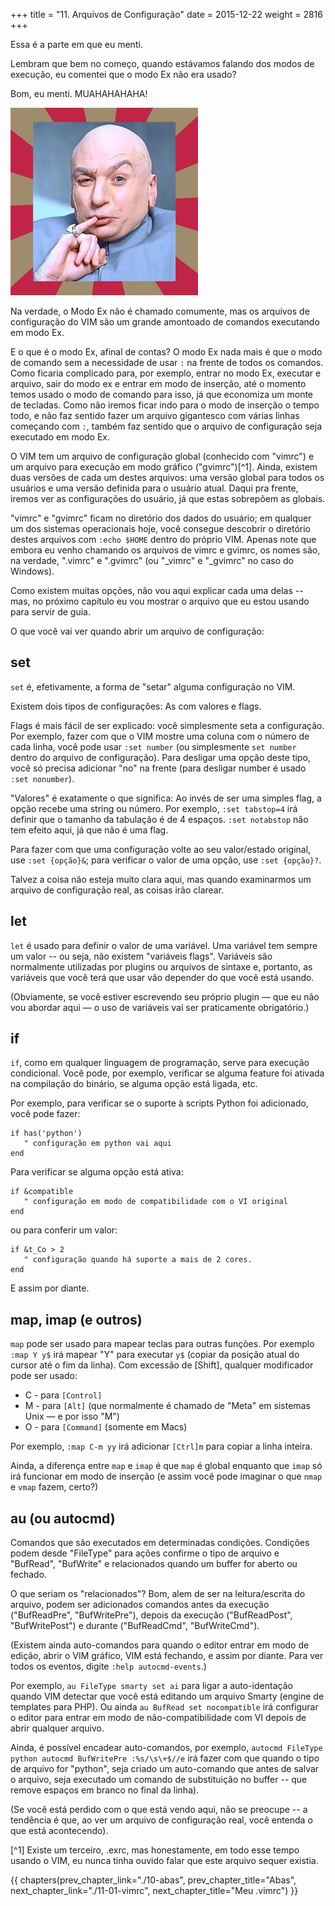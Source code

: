 +++
title = "11. Arquivos de Configuração"
date = 2015-12-22
weight = 2816
+++

Essa é a parte em que eu menti.

<!-- more -->

Lembram que bem no começo, quando estávamos falando dos modos de execução, eu
comentei que o modo Ex não era usado?

Bom, eu menti. MUAHAHAHAHA!

![](muahaha.jpg)

Na verdade, o Modo Ex não é chamado comumente, mas os arquivos de configuração
do VIM são um grande amontoado de comandos executando em modo Ex.

E o que é o modo Ex, afinal de contas? O modo Ex nada mais é que o modo de
comando sem a necessidade de usar `:` na frente de todos os comandos. Como
ficaria complicado para, por exemplo, entrar no modo Ex, executar e arquivo,
sair do modo ex e entrar em modo de inserção, até o momento temos usado o modo
de comando para isso, já que economiza um monte de tecladas. Como não iremos
ficar indo para o modo de inserção o tempo todo, e não faz sentido fazer um
arquivo gigantesco com várias linhas começando com `:`, também faz sentido que o
arquivo de configuração seja executado em modo Ex.

O VIM tem um arquivo de configuração global (conhecido com "vimrc") e um arquivo
para execução em modo gráfico ("gvimrc")[^1]. Ainda, existem duas versões de cada
um destes arquivos: uma versão global para todos os usuários e uma versão
definida para o usuário atual. Daqui pra frente, iremos ver as configurações do
usuário, já que estas sobrepõem as globais.

"vimrc" e "gvimrc" ficam no diretório dos dados do usuário; em qualquer um dos
sistemas operacionais hoje, você consegue descobrir o diretório destes arquivos
com `:echo $HOME` dentro do próprio VIM. Apenas note que embora eu venho chamando
os arquivos de vimrc e gvimrc, os nomes são, na verdade, ".vimrc" e ".gvimrc" (ou
"\_vimrc" e "\_gvimrc" no caso do Windows).

Como existem muitas opções, não vou aqui explicar cada uma delas -- mas, no
próximo capítulo eu vou mostrar o arquivo que eu estou usando para servir de
guia.

O que você vai ver quando abrir um arquivo de configuração:

## set

`set` é, efetivamente, a forma de "setar" alguma configuração no VIM.

Existem dois tipos de configurações: As com valores e flags.

Flags é mais fácil de ser explicado: você simplesmente seta a configuração. Por
exemplo, fazer com que o VIM mostre uma coluna com o número de cada linha,
você pode usar `:set number` (ou simplesmente `set number` dentro do arquivo de
configuração). Para desligar uma opção deste tipo, você só precisa adicionar
"no" na frente (para desligar number é usado `:set nonumber`).

"Valores" é exatamente o que significa: Ao invés de ser uma simples flag, a
opção recebe uma string ou número. Por exemplo, `:set tabstop=4` irá definir que
o tamanho da tabulação é de 4 espaços. `:set notabstop` não tem efeito aqui, já
que não é uma flag.

Para fazer com que uma configuração volte ao seu valor/estado original, use
`:set {opção}&`; para verificar o valor de uma opção, use `:set {opção}?`.

Talvez a coisa não esteja muito clara aqui, mas quando examinarmos um arquivo
de configuração real, as coisas irão clarear.

## let

`let` é usado para definir o valor de uma variável. Uma variável tem sempre um
valor -- ou seja, não existem "variáveis flags". Variáveis são normalmente
utilizadas por plugins ou arquivos de sintaxe e, portanto, as variáveis que
você terá que usar vão depender do que você está usando.

(Obviamente, se você estiver escrevendo seu próprio plugin — que eu não vou
abordar aqui — o uso de variáveis vai ser praticamente obrigatório.)

## if

`if`, como em qualquer linguagem de programação, serve para execução
condicional. Você pode, por exemplo, verificar se alguma feature foi ativada na
compilação do binário, se alguma opção está ligada, etc.

Por exemplo, para verificar se o suporte à scripts Python foi adicionado, você
pode fazer:

```viml
if has('python')
   " configuração em python vai aqui
end
```

Para verificar se alguma opção está ativa:

```viml
if &compatible
   " configuração em modo de compatibilidade com o VI original
end
```

ou para conferir um valor:

```viml
if &t_Co > 2
   " configuração quando há suporte a mais de 2 cores.
end
```

E assim por diante.

## map, imap (e outros)

`map` pode ser usado para mapear teclas para outras funções. Por exemplo `:map Y
y$` irá mapear "Y" para executar `y$` (copiar da posição atual do cursor até o fim
da linha). Com excessão de [Shift], qualquer modificador pode ser usado:

* C - para `[Control]`
* M - para `[Alt]` (que normalmente é chamado de "Meta" em sistemas Unix — e por isso "M")
* O - para `[Command]` (somente em Macs)

Por exemplo, `:map C-m yy` irá adicionar `[Ctrl]m` para copiar a linha inteira.

Ainda, a diferença entre `map` e `imap` é que `map` é global enquanto que
`imap` só irá funcionar em modo de inserção (e assim você pode imaginar o que
`nmap` e `vmap` fazem, certo?)

## au (ou autocmd)

Comandos que são executados em determinadas condições. Condições podem desde
"FileType" para ações confirme o tipo de arquivo e "BufRead", "BufWrite" e
relacionados quando um buffer for aberto ou fechado.

O que seriam os "relacionados"? Bom, alem de ser na leitura/escrita do arquivo,
podem ser adicionados comandos antes da execução ("BufReadPre", "BufWritePre"),
depois da execução ("BufReadPost", "BufWritePost") e durante ("BufReadCmd",
"BufWriteCmd").

(Existem ainda auto-comandos para quando o editor entrar em modo de edição,
abrir o VIM gráfico, VIM está fechando, e assim por diante. Para ver todos os
eventos, digite `:help autocmd-events`.)

Por exemplo, `au FileType smarty set ai` para ligar a auto-identação quando VIM
detectar que você está editando um arquivo Smarty (engine de templates para
PHP). Ou ainda `au BufRead set nocompatible` irá configurar o editor para entrar
em modo de não-compatibilidade com VI depois de abrir qualquer arquivo.

Ainda, é possível encadear auto-comandos, por exemplo, `autocmd FileType python
autocmd BufWritePre :%s/\s\+$//e` irá fazer com que quando o tipo de arquivo for
"python", seja criado um auto-comando que antes de salvar o arquivo, seja
executado um comando de substituição no buffer -- que remove espaços em branco
no final da linha).

(Se você está perdido com o que está vendo aqui, não se preocupe -- a tendência
é que, ao ver um arquivo de configuração real, você entenda o que está
acontecendo).

[^1] Existe um terceiro, .exrc, mas honestamente, em todo esse tempo usando o
     VIM, eu nunca tinha ouvido falar que este arquivo sequer existia.

{{ chapters(prev_chapter_link="./10-abas", prev_chapter_title="Abas", next_chapter_link="./11-01-vimrc", next_chapter_title="Meu .vimrc") }}
